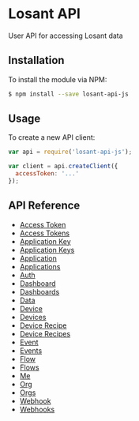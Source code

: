 # Losant API
User API for accessing Losant data

## Installation
To install the module via NPM:
```bash
$ npm install --save losant-api-js
```

## Usage
To create a new API client:
```javascript
var api = require('losant-api-js');

var client = api.createClient({
  accessToken: '...'
});
```
## API Reference
- [Access Token](docs/accessToken.md)
- [Access Tokens](docs/accessTokens.md)
- [Application Key](docs/applicationKey.md)
- [Application Keys](docs/applicationKeys.md)
- [Application](docs/application.md)
- [Applications](docs/applications.md)
- [Auth](docs/auth.md)
- [Dashboard](docs/dashboard.md)
- [Dashboards](docs/dashboards.md)
- [Data](docs/data.md)
- [Device](docs/device.md)
- [Devices](docs/devices.md)
- [Device Recipe](docs/deviceRecipe.md)
- [Device Recipes](docs/deviceRecipes.md)
- [Event](docs/event.md)
- [Events](docs/events.md)
- [Flow](docs/flow.md)
- [Flows](docs/flows.md)
- [Me](docs/me.md)
- [Org](docs/org.md)
- [Orgs](docs/orgs.md)
- [Webhook](docs/webhook.md)
- [Webhooks](docs/webhooks.md)
